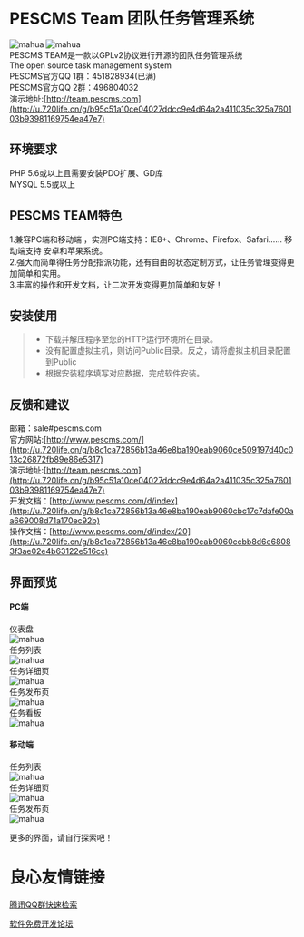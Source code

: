 # PESCMS Team 团队任务管理系统  
![mahua](https://img.shields.io/github/tag/lazyphp/PESCMS-TEAM.svg) ![mahua](https://img.shields.io/github/license/lazyphp/PESCMS-TEAM.svg)  
PESCMS TEAM是一款以GPLv2协议进行开源的团队任务管理系统  
The open source task management system  
PESCMS官方QQ 1群：451828934(已满)      
PESCMS官方QQ 2群：496804032      
演示地址:[http://team.pescms.com](http://u.720life.cn/g/b95c51a10ce04027ddcc9e4d64a2a411035c325a760103b93981169754ea47e7)   
  
## 环境要求  
PHP 5.6或以上且需要安装PDO扩展、GD库  
MYSQL 5.5或以上  
  
## PESCMS TEAM特色  
1.兼容PC端和移动端 ，实测PC端支持：IE8+、Chrome、Firefox、Safari…… 移动端支持 安卓和苹果系统。  
2.强大而简单得任务分配指派功能，还有自由的状态定制方式，让任务管理变得更加简单和实用。  
3.丰富的操作和开发文档，让二次开发变得更加简单和友好！  
  
## 安装使用  
> * 下载并解压程序至您的HTTP运行环境所在目录。  
> * 没有配置虚拟主机，则访问Public目录。反之，请将虚拟主机目录配置到Public  
> * 根据安装程序填写对应数据，完成软件安装。  
  
## 反馈和建议  
邮箱：sale#pescms.com  
官方网站:[http://www.pescms.com/](http://u.720life.cn/g/b8c1ca72856b13a46e8ba190eab9060ce509197d40c013c26872fb89e86e5317)   
演示地址:[http://team.pescms.com](http://u.720life.cn/g/b95c51a10ce04027ddcc9e4d64a2a411035c325a760103b93981169754ea47e7)   
开发文档：[http://www.pescms.com/d/index](http://u.720life.cn/g/b8c1ca72856b13a46e8ba190eab9060cbc17c7dafe00aa669008d71a170ec92b)   
操作文档：[http://www.pescms.com/d/index/20](http://u.720life.cn/g/b8c1ca72856b13a46e8ba190eab9060ccbb8d6e68083f3ae02e4b63122e516cc)   

  
## 界面预览  
   
#### PC端  
仪表盘  
 ![mahua](http://ww1.sinaimg.cn/large/d2d33fbfgw1fakifi8r1pj213y0l5q7d.jpg)    
任务列表  
 ![mahua](http://ww1.sinaimg.cn/large/d2d33fbfgw1f1a74h32d0j212i0m2q7y.jpg)  
任务详细页  
 ![mahua](http://ww1.sinaimg.cn/large/d2d33fbfgw1f1a74hfjbij213n0hngnn.jpg)    
 任务发布页  
 ![mahua](http://ww1.sinaimg.cn/large/d2d33fbfgw1f1a74hv43sj213o0m8n1j.jpg)  
  任务看板  
 ![mahua](http://ww1.sinaimg.cn/large/d2d33fbfgw1f1a7b68czdj213w0l5agj.jpg)  
  
#### 移动端  
任务列表  
 ![mahua](http://ww4.sinaimg.cn/mw690/d2d33fbfgw1f1a74ie2qxj20yi1pcn7v.jpg)  
任务详细页  
 ![mahua](http://ww4.sinaimg.cn/mw690/d2d33fbfgw1f1a74iwx20j20yi1pcdlu.jpg)    
任务发布页  
 ![mahua](http://ww1.sinaimg.cn/mw690/d2d33fbfgw1f1a74jipoqj20yi1pcdmn.jpg)  
   
更多的界面，请自行探索吧！


 # 良心友情链接

[腾讯QQ群快速检索](http://u.720life.cn/s/8cf73f7c)

[软件免费开发论坛](http://u.720life.cn/s/bbb01dc0)